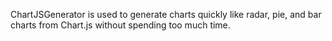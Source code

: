 ChartJSGenerator is used to generate charts quickly like radar, pie, and bar charts from Chart.js without spending too much time.
